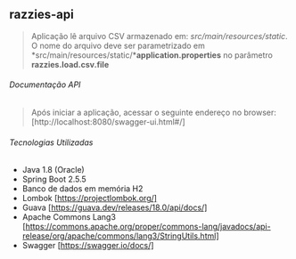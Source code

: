 ﻿## razzies-api

> Aplicação lê arquivo CSV armazenado em: *src/main/resources/static*.
> O nome do arquivo deve ser parametrizado em *src/main/resources/static/***application.properties** no parâmetro **razzies.load.csv.file**

###### Documentação API

> Após iniciar a aplicação, acessar o seguinte endereço no browser: [http://localhost:8080/swagger-ui.html#/]

###### Tecnologias Utilizadas
- Java 1.8 (Oracle)
- Spring Boot 2.5.5
- Banco de dados em memória H2
- Lombok [https://projectlombok.org/]
- Guava [https://guava.dev/releases/18.0/api/docs/]
- Apache Commons Lang3 [https://commons.apache.org/proper/commons-lang/javadocs/api-release/org/apache/commons/lang3/StringUtils.html]
- Swagger [https://swagger.io/docs/]
